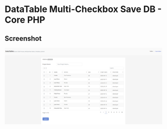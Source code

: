 # DataTable Multi-Checkbox Save DB - Core PHP

## Screenshot

![GitHub Logo](/assets/Screenshot.png)